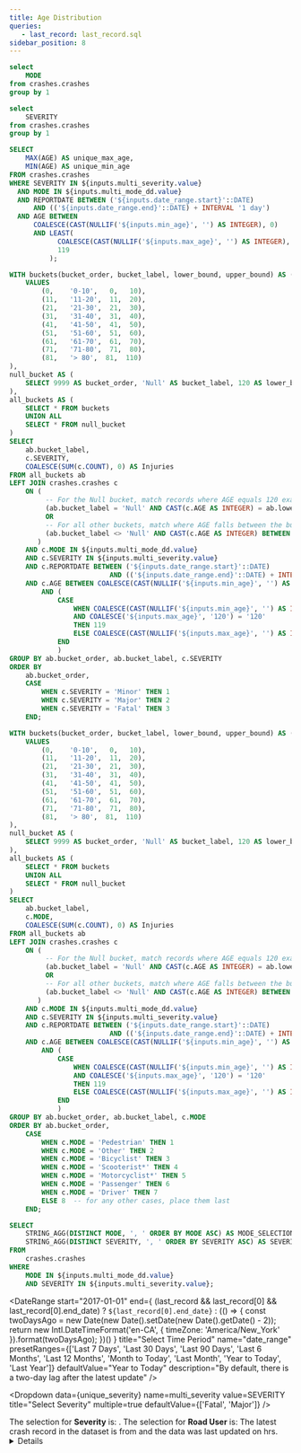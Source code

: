 ```yaml
---
title: Age Distribution
queries:
   - last_record: last_record.sql
sidebar_position: 8
---
```


```sql unique_mode
select 
    MODE
from crashes.crashes
group by 1
```

```sql unique_severity
select 
    SEVERITY
from crashes.crashes
group by 1
```

```sql min_max_age
SELECT 
    MAX(AGE) AS unique_max_age,
    MIN(AGE) AS unique_min_age
FROM crashes.crashes
WHERE SEVERITY IN ${inputs.multi_severity.value}
  AND MODE IN ${inputs.multi_mode_dd.value}
  AND REPORTDATE BETWEEN ('${inputs.date_range.start}'::DATE)
      AND (('${inputs.date_range.end}'::DATE) + INTERVAL '1 day')
  AND AGE BETWEEN 
      COALESCE(CAST(NULLIF('${inputs.min_age}', '') AS INTEGER), 0)
      AND LEAST(
            COALESCE(CAST(NULLIF('${inputs.max_age}', '') AS INTEGER), 120),
            119
          );
```

```sql age_severity
WITH buckets(bucket_order, bucket_label, lower_bound, upper_bound) AS (
    VALUES
        (0,    '0-10',   0,   10),
        (11,   '11-20',  11,  20),
        (21,   '21-30',  21,  30),
        (31,   '31-40',  31,  40),
        (41,   '41-50',  41,  50),
        (51,   '51-60',  51,  60),
        (61,   '61-70',  61,  70),
        (71,   '71-80',  71,  80),
        (81,   '> 80',  81,  110)
),
null_bucket AS (
    SELECT 9999 AS bucket_order, 'Null' AS bucket_label, 120 AS lower_bound, 120 AS upper_bound
),
all_buckets AS (
    SELECT * FROM buckets
    UNION ALL
    SELECT * FROM null_bucket
)
SELECT
    ab.bucket_label,
    c.SEVERITY,
    COALESCE(SUM(c.COUNT), 0) AS Injuries
FROM all_buckets ab
LEFT JOIN crashes.crashes c 
    ON (
         -- For the Null bucket, match records where AGE equals 120 exactly
         (ab.bucket_label = 'Null' AND CAST(c.AGE AS INTEGER) = ab.lower_bound)
         OR
         -- For all other buckets, match where AGE falls between the bucket's lower and upper bounds
         (ab.bucket_label <> 'Null' AND CAST(c.AGE AS INTEGER) BETWEEN ab.lower_bound AND ab.upper_bound)
       )
    AND c.MODE IN ${inputs.multi_mode_dd.value}
    AND c.SEVERITY IN ${inputs.multi_severity.value}
    AND c.REPORTDATE BETWEEN ('${inputs.date_range.start}'::DATE)
                         AND (('${inputs.date_range.end}'::DATE) + INTERVAL '1 day')
    AND c.AGE BETWEEN COALESCE(CAST(NULLIF('${inputs.min_age}', '') AS INTEGER), 0)
        AND (
            CASE 
                WHEN COALESCE(CAST(NULLIF('${inputs.min_age}', '') AS INTEGER), 0) <> 0 
                AND COALESCE('${inputs.max_age}', '120') = '120'
                THEN 119
                ELSE COALESCE(CAST(NULLIF('${inputs.max_age}', '') AS INTEGER), 119)
            END
            )
GROUP BY ab.bucket_order, ab.bucket_label, c.SEVERITY
ORDER BY 
    ab.bucket_order,
    CASE 
        WHEN c.SEVERITY = 'Minor' THEN 1
        WHEN c.SEVERITY = 'Major' THEN 2
        WHEN c.SEVERITY = 'Fatal' THEN 3
    END;
```

```sql age_mode
WITH buckets(bucket_order, bucket_label, lower_bound, upper_bound) AS (
    VALUES
        (0,    '0-10',   0,   10),
        (11,   '11-20',  11,  20),
        (21,   '21-30',  21,  30),
        (31,   '31-40',  31,  40),
        (41,   '41-50',  41,  50),
        (51,   '51-60',  51,  60),
        (61,   '61-70',  61,  70),
        (71,   '71-80',  71,  80),
        (81,   '> 80',  81,  110)
),
null_bucket AS (
    SELECT 9999 AS bucket_order, 'Null' AS bucket_label, 120 AS lower_bound, 120 AS upper_bound
),
all_buckets AS (
    SELECT * FROM buckets
    UNION ALL
    SELECT * FROM null_bucket
)
SELECT
    ab.bucket_label,
    c.MODE,
    COALESCE(SUM(c.COUNT), 0) AS Injuries
FROM all_buckets ab
LEFT JOIN crashes.crashes c 
    ON (
         -- For the Null bucket, match records where AGE equals 120 exactly
         (ab.bucket_label = 'Null' AND CAST(c.AGE AS INTEGER) = ab.lower_bound)
         OR
         -- For all other buckets, match where AGE falls between the bucket's lower and upper bounds
         (ab.bucket_label <> 'Null' AND CAST(c.AGE AS INTEGER) BETWEEN ab.lower_bound AND ab.upper_bound)
       )
    AND c.MODE IN ${inputs.multi_mode_dd.value}
    AND c.SEVERITY IN ${inputs.multi_severity.value}
    AND c.REPORTDATE BETWEEN ('${inputs.date_range.start}'::DATE)
                         AND (('${inputs.date_range.end}'::DATE) + INTERVAL '1 day')
    AND c.AGE BETWEEN COALESCE(CAST(NULLIF('${inputs.min_age}', '') AS INTEGER), 0)
        AND (
            CASE 
                WHEN COALESCE(CAST(NULLIF('${inputs.min_age}', '') AS INTEGER), 0) <> 0 
                AND COALESCE('${inputs.max_age}', '120') = '120'
                THEN 119
                ELSE COALESCE(CAST(NULLIF('${inputs.max_age}', '') AS INTEGER), 119)
            END
            )
GROUP BY ab.bucket_order, ab.bucket_label, c.MODE
ORDER BY ab.bucket_order,
    CASE 
        WHEN c.MODE = 'Pedestrian' THEN 1
        WHEN c.MODE = 'Other' THEN 2
        WHEN c.MODE = 'Bicyclist' THEN 3
        WHEN c.MODE = 'Scooterist*' THEN 4
        WHEN c.MODE = 'Motorcyclist*' THEN 5
        WHEN c.MODE = 'Passenger' THEN 6
        WHEN c.MODE = 'Driver' THEN 7
        ELSE 8  -- for any other cases, place them last
    END;
```

```sql mode_severity_selection
SELECT
    STRING_AGG(DISTINCT MODE, ', ' ORDER BY MODE ASC) AS MODE_SELECTION,
    STRING_AGG(DISTINCT SEVERITY, ', ' ORDER BY SEVERITY ASC) AS SEVERITY_SELECTION
FROM
    crashes.crashes
WHERE
    MODE IN ${inputs.multi_mode_dd.value}
    AND SEVERITY IN ${inputs.multi_severity.value};
```

<DateRange
  start="2017-01-01"
  end={
    (last_record && last_record[0] && last_record[0].end_date)
      ? `${last_record[0].end_date}`
      : (() => {
          const twoDaysAgo = new Date(new Date().setDate(new Date().getDate() - 2));
          return new Intl.DateTimeFormat('en-CA', {
            timeZone: 'America/New_York'
          }).format(twoDaysAgo);
        })()
  }
  title="Select Time Period"
  name="date_range"
  presetRanges={['Last 7 Days', 'Last 30 Days', 'Last 90 Days', 'Last 6 Months', 'Last 12 Months', 'Month to Today', 'Last Month', 'Year to Today', 'Last Year']}
  defaultValue="Year to Today"
  description="By default, there is a two-day lag after the latest update"
/>

<Dropdown
    data={unique_severity} 
    name=multi_severity
    value=SEVERITY
    title="Select Severity"
    multiple=true
    defaultValue={['Fatal', 'Major']}
/>

<Dropdown
    data={unique_mode} 
    name=multi_mode_dd
    value=MODE
    title="Select Road User"
    multiple=true
    selectAllByDefault=true
    description="*Only fatal"
/>

<TextInput
    name="min_age" 
    title="Enter Min Age"
    defaultValue="0"
    description='The minumum age for the current selection of filters is {min_max_age[0].unique_min_age}.'
/>

<TextInput
    name="max_age"
    title="Enter Max Age"
    defaultValue="120"
    description='Age 120 serves as a placeholder for missing age values in the records. However, missing values will be automatically excluded from the query if the default 0-120 range is changed by the user. The maximum age for the current selection of filters is {min_max_age[0].unique_max_age}.'
/>

<Alert status="info">
The selection for <b>Severity</b> is: <b><Value data={mode_severity_selection} column="SEVERITY_SELECTION"/></b>. The selection for <b>Road User</b> is: <b><Value data={mode_severity_selection} column="MODE_SELECTION"/></b> <Info description="*Fatal only." color="primary" />
</Alert>

<Grid cols=2>
    <Group>
        <BarChart 
            data={age_severity}
            title="Age Distribution by Severity"
            chartAreaHeight=300
            x="bucket_label" 
            y="Injuries"
            labels={true} 
            yAxisTitle="Injuries" 
            series=SEVERITY
            seriesColors={{"Minor": '#ffdf00',"Major": '#ff9412',"Fatal": '#ff5a53'}}
            xAxisLabels={true} 
            xTickMarks={true} 
            leftPadding={10} 
            rightPadding={30}
            sort=false
            swapXY=true
        />
    </Group>
    <Group>
        <BarChart 
            data={age_mode}
            title="Age Distribution by Road User"
            chartAreaHeight=300
            x="bucket_label" 
            y="Injuries"
            labels={true} 
            yAxisTitle="Injuries" 
            series=MODE
            seriesColors={{"Pedestrian": '#00FFD4',"Other": '#06DFC8',"Bicyclist": '#0BBFBC',"Scooterist*": '#119FB0',"Motorcyclist*": '#167FA3',"Passenger": '#1C5F97',"Driver": '#271F7F',"Unknown": '#213F8B'}}
            xAxisLabels={true} 
            xTickMarks={true} 
            leftPadding={10} 
            rightPadding={30}
            sort=false
            swapXY=true
        />
    </Group>
</Grid>

<Note>
    The latest crash record in the dataset is from <Value data={last_record} column="latest_record"/> and the data was last updated on <Value data={last_record} column="latest_update"/> hrs.
</Note>

<Details title="About Road Users">
<b>Road User</b> type <b>'Other'</b> includes motor-driven cycles (commonly referred to as mopeds and motorcycles), as well as personal mobility devices, such as standing scooters. The term <b>'Scooterist'</b> refers to the user of a standing scooter, while <b>'Motorcyclist'</b> applies to users of motor-driven cycles.
</Details>